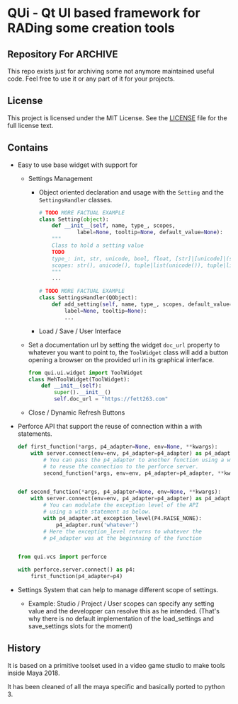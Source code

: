 # QUi - Qt UI based framework for RADing some creation tools

## Repository For ARCHIVE

This repo exists just for archiving some not anymore maintained useful code.
Feel free to use it or any part of it for your projects.

## License

This project is licensed under the MIT License.
See the [LICENSE](./LICENSE) file
for the full license text.

## Contains
* Easy to use base widget with support for
    * Settings Management
        * Object oriented declaration and usage with the `Setting` and the `SettingsHandler` classes.
            ```python
            # TODO MORE FACTUAL EXAMPLE
            class Setting(object):
                def __init__(self, name, type_, scopes,
                        label=None, tooltip=None, default_value=None):
                """
                Class to hold a setting value
                TODO
                type_: int, str, unicode, bool, float, [str]|[unicode]|(str,)|(unicode,)
                scopes: str(), unicode(), tuple|list(unicode()), tuple|list(str())
                """
                ...
            ```
            ```python
            # TODO MORE FACTUAL EXAMPLE
            class SettingsHandler(QObject):
                def add_setting(self, name, type_, scopes, default_value=None,
                    label=None, tooltip=None):
                    ...
            ```
        * Load / Save / User Interface
    * Set a documentation url by setting the widget `doc_url` property to whatever you want to point to,
      the `ToolWidget` class will add a button opening a browser on the provided url in its graphical interface.
        ```python
        from qui.ui.widget import ToolWidget
        class MehToolWidget(ToolWidget):
            def __init__(self):
                super().__init__()
                self.doc_url = "https://fett263.com"
        ```

    * Close / Dynamic Refresh Buttons

* Perforce API that support the reuse of connection within a with statements.
    ```python
    def first_function(*args, p4_adapter=None, env=None, **kwargs):
        with server.connect(env=env, p4_adapter=p4_adapter) as p4_adapter:
            # You can pass the p4_adapter to another function using a with statement
            # to reuse the connection to the perforce server.
            second_function(*args, env=env, p4_adapter=p4_adapter, **kwargs)


    def second_function(*args, p4_adapter=None, env=None, **kwargs):
        with server.connect(env=env, p4_adapter=p4_adapter) as p4_adapter:
            # You can modulate the exception level of the API
            # using a with statement as below.
            with p4_adapter.at_exception_level(P4.RAISE_NONE):
                p4_adapter.run('whatever')
            # Here the exception_level returns to whatever the
            # p4_adapter was at the beginnning of the function


    from qui.vcs import perforce

    with perforce.server.connect() as p4:
        first_function(p4_adapter=p4)
    ```


* Settings System that can help to manage different scope of settings.
    * Example: Studio / Project / User scopes can specify any setting value and the developper can resolve this as he intended.
    (That's why there is no default implementation of the load_settings and save_settings slots for the moment)

## History

It is based on a primitive toolset used in a video game studio to make tools inside Maya 2018.

It has been cleaned of all the maya specific and basically ported to python 3.